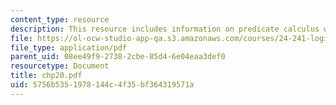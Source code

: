 ```yaml
---
content_type: resource
description: This resource includes information on predicate calculus with identity.
file: https://ol-ocw-studio-app-qa.s3.amazonaws.com/courses/24-241-logic-i-fall-2005/5756b5351978144c4f35bf364319571a_chp20.pdf
file_type: application/pdf
parent_uid: 08ee49f9-2738-2cbe-85d4-6e04eaa3def0
resourcetype: Document
title: chp20.pdf
uid: 5756b535-1978-144c-4f35-bf364319571a
---
```

